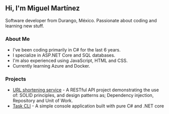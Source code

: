 ## Hi, I'm Miguel Martínez 

Software developer from Durango, México. Passionate about coding and learning new stuff.

### About Me

- I've been coding primarily in C# for the last 6 years.
- I specialize in ASP.NET Core and SQL databases.
- I'm also experienced using JavaScript, HTML and CSS.
- Currently learning Azure and Docker.

### Projects

* [URL shortening service](https://github.com/migmaram/URLShorteningService.git) - A RESTful API project demonstrating the use of: SOLID principles, and design patterns as; Dependency injection, Repository and Unit of Work.
* [Task CLI](https://github.com/migmaram/cli-task-tracker) - A simple console application built with pure C# and .NET core
